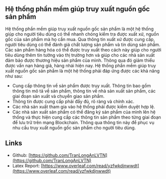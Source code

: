 ## Hệ thống phần mềm giúp truy xuất nguồn gốc sản phẩm

Hệ thống phần mềm giúp truy xuất nguồn gốc sản phẩm là một hệ thống giúp cho người tiêu dùng có
thể nhanh chóng kiểm tra được xuất xứ, nguồn gốc của sản phẩm mà họ cần mua. Qua thông tin xuất
xứ được cung cấp, người tiêu dùng có thể đánh giá chất lượng sản phẩm và tin dùng sản phẩm.
Các sản phẩm hàng hóa có thể được truy xuất theo cách này giúp cho người tiêu dùng thêm tin tưởng
vào thị trường hơn và giúp cho các nhà sản xuất đảm bảo được thương hiệu sản phẩm của mình. Thông
qua đó giảm thiểu được vấn nạn hàng giả, hàng nhái hiện nay.
Hệ thống phần mềm giúp truy xuất nguồn gốc sản phẩm là một hệ thống phải đáp ứng được các khả
năng như sau:
- Cung cấp thông tin về sản phẩm được truy xuất. Thông tin bao gồm thông tin mô tả về sản phẩm,
thông tin về nhà sản xuất sản phẩm, các giai đoạn sản xuất và chuyển giao sản phẩm.
- Thông tin được cung cấp phải đầy đủ, rõ ràng và chính xác.
- Các nhà sản xuất tham gia vào hệ thống phải được kiểm duyệt hợp lệ.
- Các nhà sản xuất sản phẩm có thể đăng ký sản phẩm của mình lên hệ thống và thực hiện cung cấp
các thông tin sản phẩm theo từng giai đoạn để lưu trữ trên mạng Blockchain. Thông qua thông tin
này để phục vụ nhu cầu truy xuất nguồn gốc sản phẩm cho người tiêu dùng.

## Links
- Github: [https://github.com/TranLongAnLVTN](https://github.com/TranLongAnLVTN)
- Latex Report: [https://www.overleaf.com/read/yzfwkdjnwwdt](https://www.overleaf.com/read/yzfwkdjnwwdt)